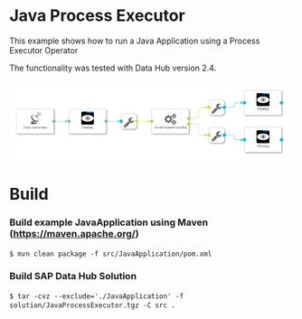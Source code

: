 # Java Process Executor #
This example shows how to run a Java Application using a Process Executor Operator

The functionality was tested with Data Hub version 2.4.

![Graph](graph.png "Graph")

# Build

### Build example JavaApplication using Maven (https://maven.apache.org/)

```
$ mvn clean package -f src/JavaApplication/pom.xml
```

### Build SAP Data Hub Solution

```
$ tar -cvz --exclude='./JavaApplication' -f solution/JavaProcessExecutor.tgz -C src .
```
